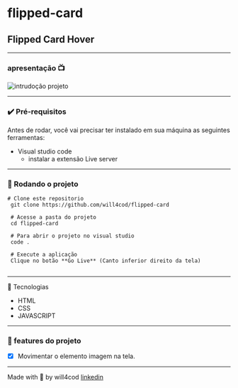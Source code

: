 # flipped-card

## Flipped Card Hover

---

### apresentação 📺
![intrudoção projeto](/images/introducao.gif)

--- 

### ✔️ Pré-requisitos
Antes de rodar, você vai precisar ter instalado em sua máquina as seguintes ferramentas:

- Visual studio code
  - instalar a extensão Live server
---
  
### 🏁 Rodando o projeto
```
# Clone este repositorio
 git clone https://github.com/will4cod/flipped-card
 
 # Acesse a pasta do projeto
 cd flipped-card
 
 # Para abrir o projeto no visual studio  
 code .
 
 # Execute a aplicação
 Clique no botão **Go Live** (Canto inferior direito da tela)
 
```
---

 🔧 Tecnologias

- HTML
- CSS
- JAVASCRIPT

---

### 🚧 features do projeto

- [x] Movimentar o elemento imagem na tela.

---

Made with 💙 by will4cod <a href="https://www.linkedin.com/in/william-fernandes-4806a0173/" target="_blank">linkedin</a>
